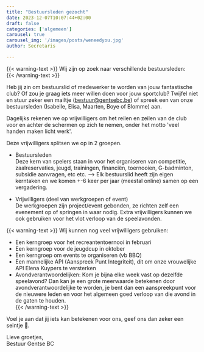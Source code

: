 ```yaml
---
title: "Bestuursleden gezocht"
date: 2023-12-07T10:07:44+02:00
draft: false
categories: ['algemeen']
carousel: true
carousel_img: '/images/posts/weneedyou.jpg'
author: Secretaris

---
```


{{< warning-text >}}
Wij zijn  op zoek naar verschillende bestuursleden:<br>
{{< /warning-text >}}

Heb jij zin om bestuurslid of medewerker te worden van jouw fantastische club?
Of zou je graag iets meer willen doen voor jouw sportclub?
Twijfel niet en stuur zeker een mailtje  (bestuur@gentsebc.be) of spreek een van onze bestuursleden (Isabelle, Elisa, Maarten, Boye of Blomme) aan.


Dagelijks rekenen we op vrijwilligers om het  reilen en zeilen van de club voor en achter de schermen op zich te nemen, onder het motto 'veel handen maken licht werk'.

Deze vrijwilligers splitsen we op in 2 groepen.
* Bestuursleden<br>
Deze kern van spelers staan in voor het organiseren van competitie, zaalreservaties, jeugd, trainingen, financiën, toernooien, G-badminton, subsidie aanvragen, etc etc.
--> Elk bestuurslid heeft zijn eigen kerntaken en we komen +-6 keer per jaar (meestal online) samen op een vergadering.

* Vrijwilligers (deel van werkgroepen of event)<br>
De werkgroepen zijn project/event gebonden, ze richten zelf een evenement op of springen in waar nodig. Extra vrijwilligers kunnen we ook gebruiken voor het vlot verloop van de speelavonden.

{{< warning-text >}}
Wij kunnen nog veel vrijwilligers gebruiken:<br>
* Een kerngroep voor het recreantentoernooi in februari<br>
* Een kerngroep voor de jeugdcup in oktober<br>
* Een kerngroep om events te organiseren (vb BBQ)<br>
* Een mannelijke API (Aanspreek Punt Integriteit), dit om onze vrouwelijke API Elena Kuypers te versterken<br>
* Avondverantwoordelijken: Kom je bijna elke week vast op dezelfde speelavond? Dan kan je een grote meerwaarde betekenen door avondverantwoordelijke te worden, je bent dan een aanspreekpunt voor de nieuwere leden en voor het algemeen goed verloop van die avond in de gaten te houden.<br>
{{< /warning-text >}}

Voel je aan dat jij iets kan betekenen voor ons, geef ons dan zeker een seintje 🙏.

Lieve groetjes,<br>
Bestuur Gentse BC
